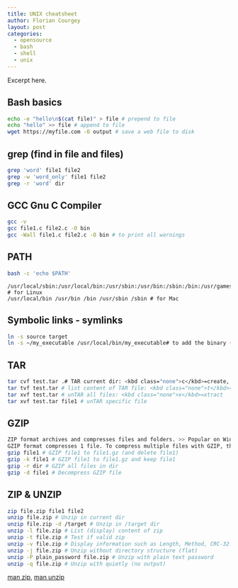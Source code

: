 ```yaml
---
title: UNIX cheatsheet
author: Florian Courgey
layout: post
categories:
  - opensource
  - bash
  - shell
  - unix
---
```

Excerpt here.
<!--more-->

## Bash basics

```bash
echo -e "hello\n$(cat file)" > file # prepend to file
echo "hello" >> file # append to file
wget https://myfile.com -O output # save a web file to disk
```

## grep (find in file and files)

```bash
grep 'word' file1 file2
grep -w 'word_only' file1 file2
grep -r 'word' dir
```

## GCC Gnu C Compiler

```bash
gcc -v
gcc file1.c file2.c -O bin
gcc -Wall file1.c file2.c -O bin # to print all warnings
```

## PATH

```bash
bash -c 'echo $PATH'
```
```terminal
/usr/local/sbin:/usr/local/bin:/usr/sbin:/usr/bin:/sbin:/bin:/usr/games:/usr/local/games # for Linux
/usr/local/bin /usr/bin /bin /usr/sbin /sbin # for Mac
```

## Symbolic links - symlinks

```bash
ln -s source target
ln -s ~/my_executable /usr/local/bin/my_executable# to add the binary (in user home) to PATH:
```

## TAR

```bash
tar cvf test.tar .# TAR current dir: <kbd class="none">c</kbd>=create, <kbd class="none">v</kbd>=verbose <kbd class="none">f</kbd>=file
tar tvf test.tar # list content of TAR file: <kbd class="none">t</kbd>=table of content
tar xvf test.tar # unTAR all files: <kbd class="none">x</kbd>=xtract
tar xvf test.tar file1 # unTAR specific file
```

## GZIP

```bash
ZIP format archives and compresses files and folders. >> Popular on Windows
GZIP format compresses 1 file. To compress multiple files with GZIP, they have to be archived into a single TAR file (called tarball). Hence .tar.gz. >> Popular on UNIX
gzip file1 # GZIP file1 to file1.gz (and delete file1)
gzip -k file1 # GZIP file1 to file1.gz and keep file1
gzip -r dir # GZIP all files in dir
gzip -d file1 # Decompress GZIP file
```

## ZIP & UNZIP

```bash
zip file.zip file1 file2
unzip file.zip # Unzip in current dir
unzip file.zip -d /target # Unzip in /target dir
unzip -l file.zip # List (display) content of zip
unzip -t file.zip # Test if valid zip
unzip -v file.zip # Display information such as Length, Method, CRC-32...
unzip -j file.zip # Unzip without directory structure (flat)
unzip -P plain_password file.zip # Unzip with plain text password
unzip -q file.zip # Unzip with quietly (no output)
```

[man zip](https://linux.die.net/man/1/zip),
[man unzip](https://linux.die.net/man/1/unzip)
